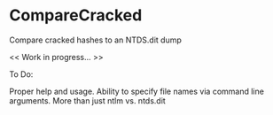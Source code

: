 # CompareCracked
Compare cracked hashes to an NTDS.dit dump

<< Work in progress... >>

To Do:

Proper help and usage.
Ability to specify file names via command line arguments.
More than just ntlm vs. ntds.dit
